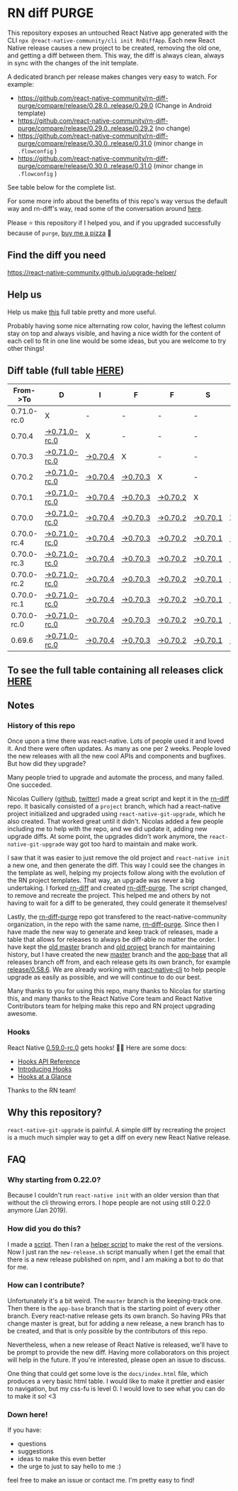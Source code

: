 # RN diff PURGE

This repository exposes an untouched React Native app generated with the CLI
`npx @react-native-community/cli init RnDiffApp`. Each new React Native release causes a new project to be created, removing the old one, and getting a diff between them. This way, the diff is always clean, always in sync with the changes of the init template.

A dedicated branch per release makes changes very easy
to watch. For example:

* https://github.com/react-native-community/rn-diff-purge/compare/release/0.28.0..release/0.29.0
(Change in Android template)
* https://github.com/react-native-community/rn-diff-purge/compare/release/0.29.0..release/0.29.2
(no change)
* https://github.com/react-native-community/rn-diff-purge/compare/release/0.30.0..release/0.31.0
(minor change in `.flowconfig` )
* https://github.com/react-native-community/rn-diff-purge/compare/release/0.30.0..release/0.31.0
(minor change in `.flowconfig` )

See table below for the complete list.

For some more info about the benefits of this repo's way versus the default way and rn-diff's way, read some of the conversation around [here](https://github.com/react-native-community/discussions-and-proposals/issues/68#issuecomment-452227478).

Please :star: this repository if I helped you, and if you upgraded successfully because of `purge`, [buy me a pizza](https://www.buymeacoffee.com/pvinis) :pizza:

## Find the diff you need
https://react-native-community.github.io/upgrade-helper/

## Help us
Help us make [this](https://react-native-community.github.io/rn-diff-purge) full table pretty and more useful.

Probably having some nice alternating row color, having the leftest column stay on top and always visible, and having a nice width for the content of each cell to fit in one line would be some ideas, but you are welcome to try other things!

## Diff table (full table [HERE](https://react-native-community.github.io/rn-diff-purge/))

| From->To    | D                                                                                                                         | I                                                                                                               | F                                                                                                               | F                                                                                                               | S                                                                                                               |                                                                                                                 | =                                                                                                                         | =                                                                                                                         |                                                                                                                           | F                                                                                                                         | U                                                                                                                    | N   |
| ----------- | ------------------------------------------------------------------------------------------------------------------------- | --------------------------------------------------------------------------------------------------------------- | --------------------------------------------------------------------------------------------------------------- | --------------------------------------------------------------------------------------------------------------- | --------------------------------------------------------------------------------------------------------------- | --------------------------------------------------------------------------------------------------------------- | ------------------------------------------------------------------------------------------------------------------------- | ------------------------------------------------------------------------------------------------------------------------- | ------------------------------------------------------------------------------------------------------------------------- | ------------------------------------------------------------------------------------------------------------------------- | -------------------------------------------------------------------------------------------------------------------- | --- |
| 0.71.0-rc.0 | X                                                                                                                         | -                                                                                                               | -                                                                                                               | -                                                                                                               | -                                                                                                               | -                                                                                                               | -                                                                                                                         | -                                                                                                                         | -                                                                                                                         | -                                                                                                                         | -                                                                                                                    | -   |
| 0.70.4      | [->0.71.0-rc.0](https://github.com/react-native-community/rn-diff-purge/compare/release/0.70.4..release/0.71.0-rc.0)      | X                                                                                                               | -                                                                                                               | -                                                                                                               | -                                                                                                               | -                                                                                                               | -                                                                                                                         | -                                                                                                                         | -                                                                                                                         | -                                                                                                                         | -                                                                                                                    | -   |
| 0.70.3      | [->0.71.0-rc.0](https://github.com/react-native-community/rn-diff-purge/compare/release/0.70.3..release/0.71.0-rc.0)      | [->0.70.4](https://github.com/react-native-community/rn-diff-purge/compare/release/0.70.3..release/0.70.4)      | X                                                                                                               | -                                                                                                               | -                                                                                                               | -                                                                                                               | -                                                                                                                         | -                                                                                                                         | -                                                                                                                         | -                                                                                                                         | -                                                                                                                    | -   |
| 0.70.2      | [->0.71.0-rc.0](https://github.com/react-native-community/rn-diff-purge/compare/release/0.70.2..release/0.71.0-rc.0)      | [->0.70.4](https://github.com/react-native-community/rn-diff-purge/compare/release/0.70.2..release/0.70.4)      | [->0.70.3](https://github.com/react-native-community/rn-diff-purge/compare/release/0.70.2..release/0.70.3)      | X                                                                                                               | -                                                                                                               | -                                                                                                               | -                                                                                                                         | -                                                                                                                         | -                                                                                                                         | -                                                                                                                         | -                                                                                                                    | -   |
| 0.70.1      | [->0.71.0-rc.0](https://github.com/react-native-community/rn-diff-purge/compare/release/0.70.1..release/0.71.0-rc.0)      | [->0.70.4](https://github.com/react-native-community/rn-diff-purge/compare/release/0.70.1..release/0.70.4)      | [->0.70.3](https://github.com/react-native-community/rn-diff-purge/compare/release/0.70.1..release/0.70.3)      | [->0.70.2](https://github.com/react-native-community/rn-diff-purge/compare/release/0.70.1..release/0.70.2)      | X                                                                                                               | -                                                                                                               | -                                                                                                                         | -                                                                                                                         | -                                                                                                                         | -                                                                                                                         | -                                                                                                                    | -   |
| 0.70.0      | [->0.71.0-rc.0](https://github.com/react-native-community/rn-diff-purge/compare/release/0.70.0..release/0.71.0-rc.0)      | [->0.70.4](https://github.com/react-native-community/rn-diff-purge/compare/release/0.70.0..release/0.70.4)      | [->0.70.3](https://github.com/react-native-community/rn-diff-purge/compare/release/0.70.0..release/0.70.3)      | [->0.70.2](https://github.com/react-native-community/rn-diff-purge/compare/release/0.70.0..release/0.70.2)      | [->0.70.1](https://github.com/react-native-community/rn-diff-purge/compare/release/0.70.0..release/0.70.1)      | X                                                                                                               | -                                                                                                                         | -                                                                                                                         | -                                                                                                                         | -                                                                                                                         | -                                                                                                                    | -   |
| 0.70.0-rc.4 | [->0.71.0-rc.0](https://github.com/react-native-community/rn-diff-purge/compare/release/0.70.0-rc.4..release/0.71.0-rc.0) | [->0.70.4](https://github.com/react-native-community/rn-diff-purge/compare/release/0.70.0-rc.4..release/0.70.4) | [->0.70.3](https://github.com/react-native-community/rn-diff-purge/compare/release/0.70.0-rc.4..release/0.70.3) | [->0.70.2](https://github.com/react-native-community/rn-diff-purge/compare/release/0.70.0-rc.4..release/0.70.2) | [->0.70.1](https://github.com/react-native-community/rn-diff-purge/compare/release/0.70.0-rc.4..release/0.70.1) | [->0.70.0](https://github.com/react-native-community/rn-diff-purge/compare/release/0.70.0-rc.4..release/0.70.0) | X                                                                                                                         | -                                                                                                                         | -                                                                                                                         | -                                                                                                                         | -                                                                                                                    | -   |
| 0.70.0-rc.3 | [->0.71.0-rc.0](https://github.com/react-native-community/rn-diff-purge/compare/release/0.70.0-rc.3..release/0.71.0-rc.0) | [->0.70.4](https://github.com/react-native-community/rn-diff-purge/compare/release/0.70.0-rc.3..release/0.70.4) | [->0.70.3](https://github.com/react-native-community/rn-diff-purge/compare/release/0.70.0-rc.3..release/0.70.3) | [->0.70.2](https://github.com/react-native-community/rn-diff-purge/compare/release/0.70.0-rc.3..release/0.70.2) | [->0.70.1](https://github.com/react-native-community/rn-diff-purge/compare/release/0.70.0-rc.3..release/0.70.1) | [->0.70.0](https://github.com/react-native-community/rn-diff-purge/compare/release/0.70.0-rc.3..release/0.70.0) | [->0.70.0-rc.4](https://github.com/react-native-community/rn-diff-purge/compare/release/0.70.0-rc.3..release/0.70.0-rc.4) | X                                                                                                                         | -                                                                                                                         | -                                                                                                                         | -                                                                                                                    | -   |
| 0.70.0-rc.2 | [->0.71.0-rc.0](https://github.com/react-native-community/rn-diff-purge/compare/release/0.70.0-rc.2..release/0.71.0-rc.0) | [->0.70.4](https://github.com/react-native-community/rn-diff-purge/compare/release/0.70.0-rc.2..release/0.70.4) | [->0.70.3](https://github.com/react-native-community/rn-diff-purge/compare/release/0.70.0-rc.2..release/0.70.3) | [->0.70.2](https://github.com/react-native-community/rn-diff-purge/compare/release/0.70.0-rc.2..release/0.70.2) | [->0.70.1](https://github.com/react-native-community/rn-diff-purge/compare/release/0.70.0-rc.2..release/0.70.1) | [->0.70.0](https://github.com/react-native-community/rn-diff-purge/compare/release/0.70.0-rc.2..release/0.70.0) | [->0.70.0-rc.4](https://github.com/react-native-community/rn-diff-purge/compare/release/0.70.0-rc.2..release/0.70.0-rc.4) | [->0.70.0-rc.3](https://github.com/react-native-community/rn-diff-purge/compare/release/0.70.0-rc.2..release/0.70.0-rc.3) | X                                                                                                                         | -                                                                                                                         | -                                                                                                                    | -   |
| 0.70.0-rc.1 | [->0.71.0-rc.0](https://github.com/react-native-community/rn-diff-purge/compare/release/0.70.0-rc.1..release/0.71.0-rc.0) | [->0.70.4](https://github.com/react-native-community/rn-diff-purge/compare/release/0.70.0-rc.1..release/0.70.4) | [->0.70.3](https://github.com/react-native-community/rn-diff-purge/compare/release/0.70.0-rc.1..release/0.70.3) | [->0.70.2](https://github.com/react-native-community/rn-diff-purge/compare/release/0.70.0-rc.1..release/0.70.2) | [->0.70.1](https://github.com/react-native-community/rn-diff-purge/compare/release/0.70.0-rc.1..release/0.70.1) | [->0.70.0](https://github.com/react-native-community/rn-diff-purge/compare/release/0.70.0-rc.1..release/0.70.0) | [->0.70.0-rc.4](https://github.com/react-native-community/rn-diff-purge/compare/release/0.70.0-rc.1..release/0.70.0-rc.4) | [->0.70.0-rc.3](https://github.com/react-native-community/rn-diff-purge/compare/release/0.70.0-rc.1..release/0.70.0-rc.3) | [->0.70.0-rc.2](https://github.com/react-native-community/rn-diff-purge/compare/release/0.70.0-rc.1..release/0.70.0-rc.2) | X                                                                                                                         | -                                                                                                                    | -   |
| 0.70.0-rc.0 | [->0.71.0-rc.0](https://github.com/react-native-community/rn-diff-purge/compare/release/0.70.0-rc.0..release/0.71.0-rc.0) | [->0.70.4](https://github.com/react-native-community/rn-diff-purge/compare/release/0.70.0-rc.0..release/0.70.4) | [->0.70.3](https://github.com/react-native-community/rn-diff-purge/compare/release/0.70.0-rc.0..release/0.70.3) | [->0.70.2](https://github.com/react-native-community/rn-diff-purge/compare/release/0.70.0-rc.0..release/0.70.2) | [->0.70.1](https://github.com/react-native-community/rn-diff-purge/compare/release/0.70.0-rc.0..release/0.70.1) | [->0.70.0](https://github.com/react-native-community/rn-diff-purge/compare/release/0.70.0-rc.0..release/0.70.0) | [->0.70.0-rc.4](https://github.com/react-native-community/rn-diff-purge/compare/release/0.70.0-rc.0..release/0.70.0-rc.4) | [->0.70.0-rc.3](https://github.com/react-native-community/rn-diff-purge/compare/release/0.70.0-rc.0..release/0.70.0-rc.3) | [->0.70.0-rc.2](https://github.com/react-native-community/rn-diff-purge/compare/release/0.70.0-rc.0..release/0.70.0-rc.2) | [->0.70.0-rc.1](https://github.com/react-native-community/rn-diff-purge/compare/release/0.70.0-rc.0..release/0.70.0-rc.1) | X                                                                                                                    | -   |
| 0.69.6      | [->0.71.0-rc.0](https://github.com/react-native-community/rn-diff-purge/compare/release/0.69.6..release/0.71.0-rc.0)      | [->0.70.4](https://github.com/react-native-community/rn-diff-purge/compare/release/0.69.6..release/0.70.4)      | [->0.70.3](https://github.com/react-native-community/rn-diff-purge/compare/release/0.69.6..release/0.70.3)      | [->0.70.2](https://github.com/react-native-community/rn-diff-purge/compare/release/0.69.6..release/0.70.2)      | [->0.70.1](https://github.com/react-native-community/rn-diff-purge/compare/release/0.69.6..release/0.70.1)      | [->0.70.0](https://github.com/react-native-community/rn-diff-purge/compare/release/0.69.6..release/0.70.0)      | [->0.70.0-rc.4](https://github.com/react-native-community/rn-diff-purge/compare/release/0.69.6..release/0.70.0-rc.4)      | [->0.70.0-rc.3](https://github.com/react-native-community/rn-diff-purge/compare/release/0.69.6..release/0.70.0-rc.3)      | [->0.70.0-rc.2](https://github.com/react-native-community/rn-diff-purge/compare/release/0.69.6..release/0.70.0-rc.2)      | [->0.70.0-rc.1](https://github.com/react-native-community/rn-diff-purge/compare/release/0.69.6..release/0.70.0-rc.1)      | [->0.70.0-rc.0](https://github.com/react-native-community/rn-diff-purge/compare/release/0.69.6..release/0.70.0-rc.0) | X   |

## To see the full table containing all releases click [HERE](https://react-native-community.github.io/rn-diff-purge/)

## Notes

### History of this repo

Once upon a time there was react-native. Lots of people used it and loved it. And there were often updates. As many as one per 2 weeks. People loved the new releases with all the new cool APIs and components and bugfixes. But how did they upgrade?

Many people tried to upgrade and automate the process, and many failed. One succeded.

Nicolas Cuillery ([github](https://github.com/ncuillery), [twitter](https://twitter.com/ncuillery)) made a great script and kept it in the [rn-diff](https://github.com/ncuillery/rn-diff) repo. It basically consisted of a `project` branch, which had a react-native project initialized and upgraded using `react-native-git-upgrade`, which he also created. That worked great until it didn't. Nicolas added a few people including me to help with the repo, and we did update it, adding new upgrade diffs. At some point, the upgrades didn't work anymore, the `react-native-git-upgrade` way got too hard to maintain and make work.

I saw that it was easier to just remove the old project and `react-native init` a new one, and then generate the diff. This way I could see the changes in the template as well, helping my projects follow along with the evolution of the RN project templates. That way, an upgrade was never a big undertaking. I forked [rn-diff](https://github.com/ncuillery/rn-diff) and created [rn-diff-purge](https://github.com/react-native-community/rn-diff-purge). The script changed, to remove and recreate the project. This helped me and others by not having to wait for a diff to be generated, they could generate it themselves!

Lastly, the [rn-diff-purge](https://github.com/react-native-community/rn-diff-purge) repo got transfered to the react-native-community organization, in the repo with the same name, [rn-diff-purge](https://github.com/react-native-community/rn-diff-purge). Since then I have made the new way to generate and keep track of releases, made a table that allows for releases to always be diff-able no matter the order. I have kept the [old master](https://github.com/react-native-community/rn-diff-purge/tree/old/master) branch and [old project](https://github.com/react-native-community/rn-diff-purge/tree/old/project) branch for maintaining history, but I have created the new [master](https://github.com/react-native-community/rn-diff-purge/tree/master) branch and the [app-base](https://github.com/react-native-community/rn-diff-purge/tree/app-base) that all releases branch off from, and each release gets its own branch, for example [release/0.58.6](https://github.com/react-native-community/rn-diff-purge/tree/release/0.58.6). We are already working with [react-native-cli](https://github.com/react-native-community/react-native-cli) to help people upgrade as easily as possible, and we will continue to do our best.

Many thanks to you for using this repo, many thanks to Nicolas for starting this, and many thanks to the React Native Core team and React Native Contributors team for helping make this repo and RN project upgrading awesome.

### Hooks
React Native [0.59.0-rc.0](https://github.com/react-native-community/rn-diff-purge#version-changes) gets hooks! 🎉🥳
Here are some docs:
- [Hooks API Reference](https://reactjs.org/docs/hooks-reference.html)
- [Introducing Hooks](https://reactjs.org/docs/hooks-intro.html)
- [Hooks at a Glance](https://reactjs.org/docs/hooks-overview.html)

Thanks to the RN team!

## Why this repository?
`react-native-git-upgrade` is painful. A simple diff by recreating the project is a much much simpler way to get a diff on every new React Native release.

## FAQ

### Why starting from 0.22.0?

Because I couldn't run `react-native init` with an older version than that without the cli throwing errors. I hope people are not using still 0.22.0 anymore (Jan 2019).

### How did you do this?

I made a [script](https://github.com/react-native-community/rn-diff-purge/blob/master/new-release.sh). Then I ran a [helper script](https://github.com/react-native-community/rn-diff-purge/blob/master/new-release.sh) to make the rest of the versions.
Now I just ran the `new-release.sh` script manually when I get the email that there is a new release published on npm, and I am making a bot to do that for me.

### How can I contribute?

Unfortunately it's a bit weird. The `master` branch is the keeping-track one. Then there is the `app-base` branch that is the starting point of every other branch. Every react-native release gets its own branch. So having PRs that change master is great, but for adding a new release, a new branch has to be created, and that is only possible by the contributors of this repo.

Nevertheless, when a new release of React Native is released, we'll have to be prompt to provide
the new diff. Having more collaborators on this project will help in the future. If you're interested, please open an issue to discuss.

One thing that could get some love is the `docs/index.html` file, which produces a very basic html table. I would like to make it prettier and easier to navigation, but my css-fu is level 0. I would love to see what you can do to make it so! <3

### Down here!

If you have:
- questions
- suggestions
- ideas to make this even better
- the urge to just to say hello to me :)

feel free to make an issue or contact me. I'm pretty easy to find!

